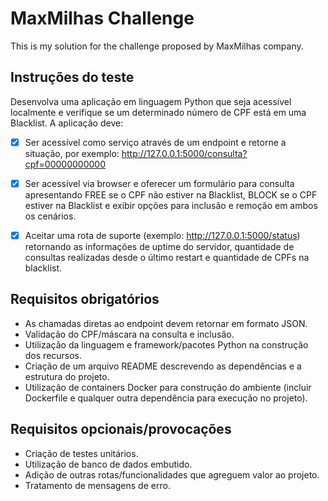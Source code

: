 # MaxMilhas Challenge
This is my solution for the challenge proposed by MaxMilhas company.


## Instruções do teste

Desenvolva uma aplicação em linguagem Python que seja acessível localmente e verifique se um determinado número de CPF está em uma Blacklist. A aplicação deve:

* [x] Ser acessível como serviço através de um endpoint e retorne a situação, por exemplo: http://127.0.0.1:5000/consulta?cpf=00000000000

* [x] Ser acessível via browser e oferecer um formulário para consulta apresentando FREE se o CPF não estiver na Blacklist, BLOCK se o CPF estiver na Blacklist e exibir opções para inclusão e remoção em ambos os cenários.

* [x] Aceitar uma rota de suporte (exemplo: http://127.0.0.1:5000/status) retornando as informações de uptime do servidor, quantidade de consultas realizadas desde o último restart e quantidade de CPFs na blacklist.

## Requisitos obrigatórios
 - As chamadas diretas ao endpoint devem retornar em formato JSON.
 - Validação do CPF/máscara na consulta e inclusão.
 - Utilização da linguagem e framework/pacotes Python na construção dos recursos.
 - Criação de um arquivo README descrevendo as dependências e a estrutura do projeto.
 - Utilização de containers Docker para construção do ambiente (incluir Dockerfile e qualquer outra dependência para execução no projeto).

## Requisitos opcionais/provocações
 - Criação de testes unitários.
 - Utilização de banco de dados embutido.
 - Adição de outras rotas/funcionalidades que agreguem valor ao projeto.
 - Tratamento de mensagens de erro.
